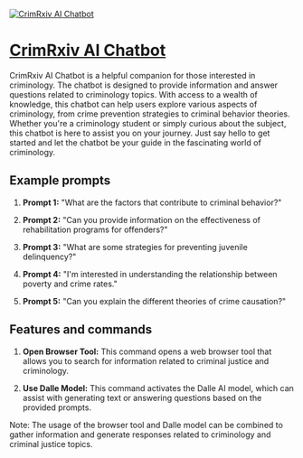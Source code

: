 [![CrimRxiv AI Chatbot](null)](https://chat.openai.com/g/g-CDUSsfFCe-crimrxiv-ai-chatbot)

# [CrimRxiv AI Chatbot](https://chat.openai.com/g/g-CDUSsfFCe-crimrxiv-ai-chatbot)

CrimRxiv AI Chatbot is a helpful companion for those interested in criminology. The chatbot is designed to provide information and answer questions related to criminology topics. With access to a wealth of knowledge, this chatbot can help users explore various aspects of criminology, from crime prevention strategies to criminal behavior theories. Whether you're a criminology student or simply curious about the subject, this chatbot is here to assist you on your journey. Just say hello to get started and let the chatbot be your guide in the fascinating world of criminology.

## Example prompts

1. **Prompt 1:** "What are the factors that contribute to criminal behavior?"

2. **Prompt 2:** "Can you provide information on the effectiveness of rehabilitation programs for offenders?"

3. **Prompt 3:** "What are some strategies for preventing juvenile delinquency?"

4. **Prompt 4:** "I'm interested in understanding the relationship between poverty and crime rates."

5. **Prompt 5:** "Can you explain the different theories of crime causation?"

## Features and commands

1. **Open Browser Tool:** This command opens a web browser tool that allows you to search for information related to criminal justice and criminology.

2. **Use Dalle Model:** This command activates the Dalle AI model, which can assist with generating text or answering questions based on the provided prompts.

Note: The usage of the browser tool and Dalle model can be combined to gather information and generate responses related to criminology and criminal justice topics.